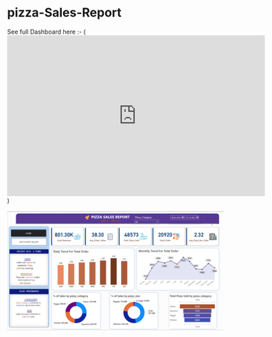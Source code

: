 # pizza-Sales-Report
See full Dashboard here :- (<iframe title="Pizza Sales" width="600" height="373.5" src="https://app.powerbi.com/view?r=eyJrIjoiMzViMDQwNzQtZjVkNS00OGJmLTkyNjMtY2M5YTg2YjE2NTM2IiwidCI6ImUxNGU3M2ViLTUyNTEtNDM4OC04ZDY3LThmOWYyZTJkNWE0NiIsImMiOjEwfQ%3D%3D" frameborder="0" allowFullScreen="true"></iframe>)

![front Page of Protifilo Dashboard](Front-page-of-Dashboard.png)

